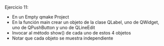 Ejercicio 11:
* En un Empty qmake Project
* En la función main crear un objeto de la clase QLabel, uno de QWidget, uno de QPushButton y uno de QLineEdit
* Invocar al método show() de cada uno de estos 4 objetos
* Notar que cada objeto se muestra independiente
